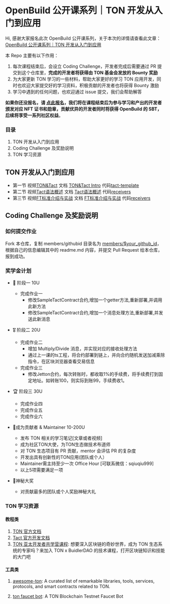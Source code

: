 # OpenBuild 公开课系列｜TON 开发从入门到应用

Hi, 感谢大家报名此次 OpenBuild 公开课系列，关于本次的详情请查看此文章：[OpenBuild 公开课系列｜TON 开发从入门到应用](https://mp.weixin.qq.com/s?__biz=MzU4Mjk1MTI2NA==&mid=2247489282&idx=1&sn=1691dd397a26272f0319279894aa06b2&chksm=fdb1df0dcac6561bd459482fc68dbfdc25ef02ac36f609b59b5500e4583175019faca83a7b23#rd)

本 Repo 主要有以下作用：

1. 每次课程结束后，会设立 Coding Challenge，开发者完成后需要通过 PR 提交到这个仓库里，**完成的开发者将获得由 TON 基金会发放的 Bounty 奖励**
2. 为大家更新 TON 学习的一些材料，帮助大家更好的学习 TON 应用开发，同时也欢迎大家提交好的学习资料，积极贡献的开发者也将获得 Bounty 激励
3. 学习中遇到的任何问题，也欢迎通过 issue 提交，我们会帮助解答

**如果你还没报名，请 [点此报名](https://openbuild.xyz/learn/challenges/2023609337)，我们将在课程结束后为参与学习和产出的开发者颁发对应 NFT 证书和勋章，贡献优异的开发者同时将获得 OpenBuild 的 SBT，后续将享受一系列社区权益**。

### 目录

1. TON 开发从入门到应用
2. Coding Challenge 及奖励说明
3. TON 学习资源

## TON 开发从入门到应用
- 第一节 视频[TON&Tact](https://openbuild.xyz/learn/challenges/2023609337)  文档 [TON&Tact Intro](https://github.com/0xOutOfGas/tact-learning)  代码[tact-template](https://github.com/0xOutOfGas/tact-template)
- 第二节 视频[Tact语法概述](https://openbuild.xyz/learn/challenges/2023609337/2936) 文档 [Tact语法概述](https://github.com/0xOutOfGas/tact-learning)  代码[receivers](https://tact-by-example.org/03-receivers)
- 第三节 视频[FT标准介绍与实战](https://openbuild.xyz/learn/challenges/2023609337/2937) 文档 [FT标准介绍与实战](https://github.com/0xOutOfGas/tact-learning)   代码[receivers](https://github.com/howardpen9/jetton-implementation-in-tact)


## Coding Challenge 及奖励说明
### 如何提交作业
Fork 本仓库，复制 members/githubid 目录名为 [members/$your_github_id](https://github.com/openbuildxyz/ton_bootcamp/tree/main/members/your_github_id)，根据自己的信息编辑其中的 readme.md 内容，并提交 Pull Request 给本仓库，报到成功。

### 奖学金计划
- 🏅 阶段一 10U
  - 完成作业一
    - 修改SampleTactContract合约,增加一个getter方法,重新部署,并调用此新方法
    - 修改SampleTactContract合约,增加一个消息处理方法,重新部署,并发送此新消息

- 🎖 阶段二 20U
  - 完成作业二
    - 增加 Multiply/Divide 消息，并实现对应的接收处理方法
    - 通过上一课的ts工程，将合约部署到链上，并向合约随机发送加减乘除指令，在区块浏览器查看交易信息
  - 完成作业三
    - 修改Jetton合约，每次转账时，都收取1%的手续费，将手续费打到固定地址。如转账100，则实际到账99，手续费收1。 

- 🏆 阶段三 30U
  - 完成作业四
  - 完成作业五
  - 完成作业六

- 🌈成为贡献者 & Maintainer 10-200U
  - 发布 TON 相关的学习笔记[文章或者视频]
  - 成为社区TON大使，为TON生态做技术布道师
  - 对 TON 生态项目有 PR 贡献，mentor 会评估 PR 的复杂度
  - 开发出具有创新性的TON应用(团队或个人）
  - Maintainer需主持至少一次 Office Hour [可联系微信：sqiuqiu999]
  - 以上5项需要满足一项

- 🎁神秘大奖
  - 对贡献最多的团队或个人奖励神秘大礼


### TON 学习资源

#### 教程类

1. [TON 官方文档](https://docs.ton.org/)
1. [Tact 官方开发文档](https://docs.tact-lang.org/)
1. [TON 亚太开发者共学营课程](https://openbuild.xyz/learn/courses/99): 想要深入区块链的奇妙世界，成为 TON 生态系统的专家吗？来加入 TON x BuidlerDAO 的技术课程，打开区块链知识和技能的大门吧

#### 工具类

1. [awesome-ton](https://github.com/ton-community/awesome-ton): A curated list of remarkable libraries, tools, services, protocols, and smart contracts related to TON.

2. [ton faucet bot](https://t.me/testgiver_ton_bot): A TON Blockchain Testnet Faucet Bot
